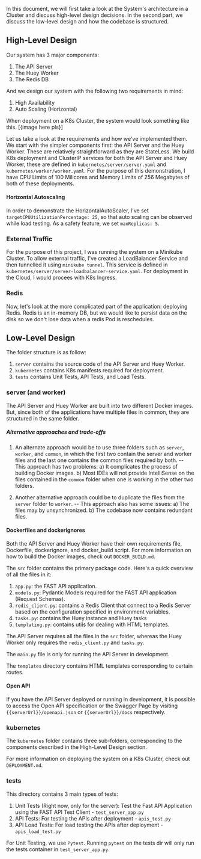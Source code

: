 In this document, we will first take a look at the System's architecture in a Cluster and discuss high-level design decisions. In the second part, we discuss the low-level design and how the codebase is structured.

## High-Level Design
Our system has 3 major components:
1) The API Server
2) The Huey Worker
3) The Redis DB

And we design our system with the following two requirements in mind:
1) High Availability
2) Auto Scaling (Horizontal)

When deployment on a K8s Cluster, the system would look something like this.
[{image here pls}]

Let us take a look at the requirements and how we've implemented them.
We start with the simpler components first: the API Server and the Huey Worker. These are relatively straightforward as they are StateLess.
We build K8s deployment and ClusterIP services for both the API Server and Huey Worker, these are defined in `kubernetes/server/server.yaml` and `kubernetes/worker/worker.yaml`. For the purpose of this demonstration, I have CPU Limits of 100 Milicores and Memory Limits of 256 Megabytes of both of these deployments.

#### Horizontal Autoscaling
In order to demonstrate the HorizontalAutoScaler, I've set `targetCPUUtilizationPercentage: 25`, so that auto scaling can be observed while load testing. As a safety feature, we set `maxReplicas: 5`.

### External Traffic
For the purpose of this project, I was running the system on a Minikube Cluster. To allow external traffic, I've created a LoadBalancer Service and then tunnelled it using `minikube tunnel`.
This service is defined in `kubernetes/server/server-loadbalancer-service.yaml`.
For deployment in the Cloud, I would procees with K8s Ingress.

### Redis
Now, let's look at the more complicated part of the application: deploying Redis.
Redis is an in-memory DB, but we would like to persist data on the disk so we don't lose data when a redis Pod is reschedules.



## Low-Level Design
The folder structure is as follow:
1) `server` contains the source code of the API Server and Huey Worker.
2) `kubernetes` contains K8s manifests required for deployment.
3) `tests` contains Unit Tests, API Tests, and Load Tests.

### server (and worker)
The API Server and Huey Worker are built into two different Docker images. But, since both of the applications have multiple files in common, they are structured in the same folder.

##### Alternative approaches and trade-offs
1) An alternate approach would be to use three folders such as `server`, `worker`, and `common`, in which the first two contain the server and worker files and the last one contains the common files required by both. -- This approach has two problems:
a) It complicates the process of building Docker images.
b) Most IDEs will not provide IntelliSense on the files contained in the `common` folder when one is working in the other two folders.

2) Another alternative approach could be to duplicate the files from the `server` folder to `worker`. -- This approach also has some issues:
a) The files may by unsynchronized.
b) The codebase now contains redundant files.

#### Dockerfiles and dockerignores
Both the API Server and Huey Worker have their own requirements file, Dockerfile, dockerignore, and docker_build script.
For more information on how to build the Docker images, check out `DOCKER_BUILD.md`.

The `src` folder contains the primary package code. Here's a quick overview of all the files in it:
1) `app.py`: the FAST API application.
2) `models.py`: Pydantic Models required for the FAST API application (Request Schemas).
3) `redis_client.py`: contains a Redis Client that connect to a Redis Server based on the configuration specified in environment variables.
4) `tasks.py`: contains the Huey instance and Huey tasks
5) `templating.py`: contains utils for dealing with HTML templates.

The API Server requires all the files in the `src` folder, whereas the Huey Worker only requires the `redis_client.py` and `tasks.py`.

The `main.py` file is only for running the API Server in development.

The `templates` directory contains HTML templates corresponding to certain routes.

#### Open API
If you have the API Server deployed or running in development, it is possible to access the Open API specification or the Swagger Page by visiting `{{serverUrl}}/openapi.json` or `{{serverUrl}}/docs` respectively.

### kubernetes
The `kubernetes` folder contains three sub-folders, corresponding to the components described in the High-Level Design section.

For more information on deploying the system on a K8s Cluster, check out `DEPLOYMENT.md`.

### tests
This directory contains 3 main types of tests:
1) Unit Tests (Right now, only for the server): Test the Fast API Application using the FAST API Test Client - `test_server_app.py`
2) API Tests: For testing the APIs after deployment - `apis_test.py`
3) API Load Tests: For load testing the APIs after deployment - `apis_load_test.py`

For Unit Testing, we use `Pytest`. Running `pytest` on the tests dir will only run the tests container in `test_server_app.py`.
